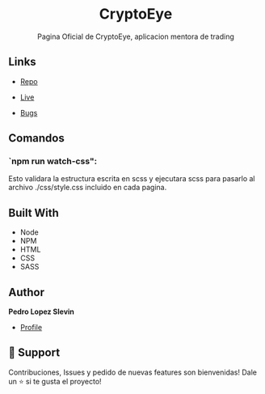 <h1 align="center">CryptoEye</h1>

<p align="center">Pagina Oficial de CryptoEye, aplicacion mentora de trading</p>

## Links

- [Repo]( https://github.com/plshazer/CryptoEyeLopezSlevin "<project-name> Repo")

- [Live](https://plshazer.github.io/CryptoEyeLopezSlevin/ "Live View")

- [Bugs](https://github.com/plshazer/CryptoEyeLopezSlevin/issues "Issues Page")



## Comandos

### `npm run watch-css":

Esto validara la estructura escrita en scss y ejecutara scss para pasarlo al archivo ./css/style.css incluido en cada pagina.

## Built With

- Node
- NPM
- HTML
- CSS
- SASS

## Author

**Pedro Lopez Slevin**

- [Profile](https://github.com/plshazer/CryptoEyeLopezSlevin/issues "Pedro Lopez Slevin")

## 🤝 Support

Contribuciones, Issues y pedido de nuevas features son bienvenidas!
Dale un ⭐️ si te gusta el proyecto! 
